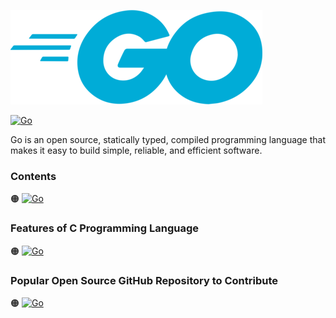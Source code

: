 ![Go-logo](https://github.com/shafiunmiraz0/Go-Crash-Course/blob/main/Asset/Go.png)

[![Go](https://img.shields.io/badge/Go%20Programming-Language-blue?style=for-the-badge)](https://golang.org/)


Go is an open source, statically typed, compiled programming language that makes it easy to build simple, reliable, and efficient software.

### Contents

🟠 [![Go](https://img.shields.io/badge/Introduction%20of-Go%20Programming%20Language-blue?style=flat)](https://github.com/shafiunmiraz0/C-Crash-Course/tree/main/Introduction)

### Features of C Programming Language

🟠 [![Go](https://img.shields.io/badge/Network%20Protocol-Programming-blue?style=flat)]()

### Popular Open Source GitHub Repository to Contribute

🟠 [![Go](https://img.shields.io/badge/Lightning%20Network-Daemon⚡️-blue?style=flat)](https://github.com/lightningnetwork/lnd)
